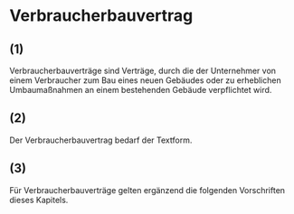 # Verbraucherbauvertrag



## (1)

 Verbraucherbauverträge sind Verträge, durch die der Unternehmer von einem Verbraucher zum Bau eines neuen Gebäudes oder zu erheblichen Umbaumaßnahmen an einem bestehenden Gebäude verpflichtet wird.

## (2)

 Der Verbraucherbauvertrag bedarf der Textform.

## (3)

 Für Verbraucherbauverträge gelten ergänzend die folgenden Vorschriften dieses Kapitels. 

